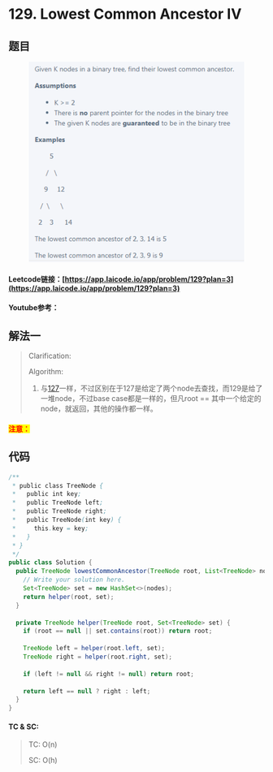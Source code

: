 # 129. Lowest Common Ancestor IV

## 题目

<figure><img src="../../.gitbook/assets/image (1) (1).png" alt=""><figcaption></figcaption></figure>

#### Leetcode链接：[https://app.laicode.io/app/problem/129?plan=3](https://app.laicode.io/app/problem/129?plan=3)

#### Youtube参考：

## 解法一

> Clarification:&#x20;
>
> Algorithm:&#x20;
>
> 1. 与[127](../../lai-offer/cross-training-i/127.-lowest-common-ancestor-ii.md)一样，不过区别在于127是给定了两个node去查找，而129是给了一堆node，不过base case都是一样的，但凡root == 其中一个给定的node，就返回，其他的操作都一样。

#### <mark style="color:red;">注意：</mark>

## 代码

```java
/**
 * public class TreeNode {
 *   public int key;
 *   public TreeNode left;
 *   public TreeNode right;
 *   public TreeNode(int key) {
 *     this.key = key;
 *   }
 * }
 */
public class Solution {
  public TreeNode lowestCommonAncestor(TreeNode root, List<TreeNode> nodes) {
    // Write your solution here.
    Set<TreeNode> set = new HashSet<>(nodes);
    return helper(root, set);
  }

  private TreeNode helper(TreeNode root, Set<TreeNode> set) {
    if (root == null || set.contains(root)) return root;

    TreeNode left = helper(root.left, set);
    TreeNode right = helper(root.right, set);

    if (left != null && right != null) return root;

    return left == null ? right : left;
  }
}
```

#### TC & SC:&#x20;

> TC: O(n)
>
> SC: O(h)
